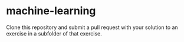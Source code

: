 # machine-learning

Clone this repository and submit a pull request with your solution to an exercise in a subfolder of that exercise.
